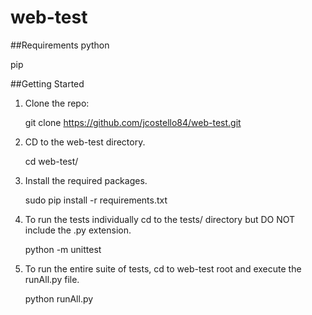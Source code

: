 web-test
========

##Requirements
python

pip

##Getting Started
1. Clone the repo:

    git clone https://github.com/jcostello84/web-test.git

2. CD to the web-test directory.

    cd web-test/

3. Install the required packages.

    sudo pip install -r requirements.txt

4. To run the tests individually cd to the tests/ directory but DO NOT include the .py extension.
	
    python -m unittest <testname>

5. To run the entire suite of tests, cd to web-test root and execute the runAll.py file.

    python runAll.py
